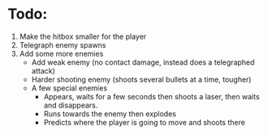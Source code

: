 # Todo:
1. Make the hitbox smaller for the player
2. Telegraph enemy spawns
3. Add some more enemies
   - Add weak enemy (no contact damage, instead does a telegraphed attack)
   - Harder shooting enemy (shoots several bullets at a time, tougher)
   - A few special enemies
     - Appears, waits for a few seconds then shoots a laser, then waits and disappears.
     - Runs towards the enemy then explodes
     - Predicts where the player is going to move and shoots there